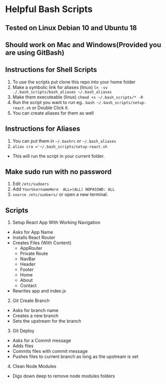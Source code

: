 # Helpful Bash Scripts

## Tested on Linux Debian 10 and Ubuntu 18
## Should work on Mac and Windows(Provided you are using GitBash)

## Instructions for Shell Scripts
1. To use the scripts put clone this repo into your home folder
2. Make a symbolic link for aliases (linux) `ln -sv ./.bash_scripts/bash_aliases ~/.bash_aliases`
3. Make them executeable (linux) `chmod +x ~/.bash_scripts/* -R`
4. Run the script you want to run eg.. `bash ~/.bash_scripts/setup-react.sh` or Double Click it.
5. You can create aliases for them as well

## Instructions for Aliases
1. You can put them in `~/.bashrc` or `~/.bash_aliases`
2. `alias cra ='~/.bash_scripts/setup-react.sh`
- This will run the script in your current folder.

## Make sudo run with no password
1. Edit `/etc/sudoers`
2. Add `YourUsernameHere  ALL=(ALL) NOPASSWD: ALL`
3. `source /etc/sudoers/` or open a new terminal.

## Scripts
1. Setup React App With Working Navigation
- Asks for App Name
- Installs React Router
- Creates Files (With Content)
  * AppRouter
  * Private Route
  * NavBar
  * Header
  * Footer
  * Home
  * About
  * Contact
- Rewrites app and index.js
2. Git Create Branch
- Asks for branch name
- Creates a new branch
- Sets the upstream for the branch
3. Git Deploy
- Asks for a Commit message
- Adds files
- Commits files with commit message
- Pushes files to current branch as long as the upstream is set
4. Clean Node Modules
- Digs down deep to remove node modules folders
